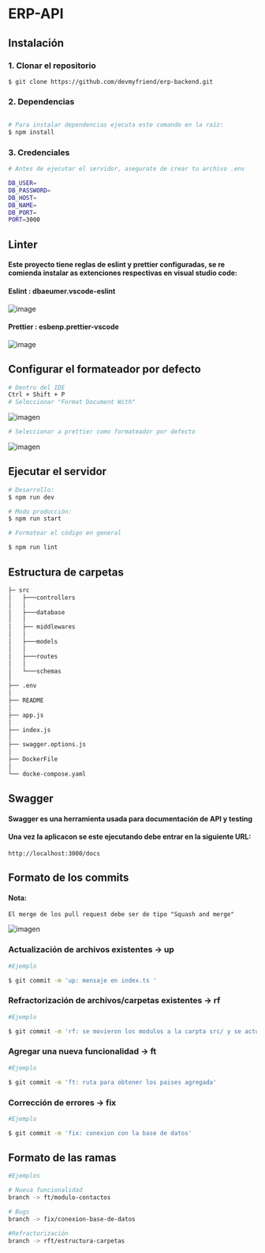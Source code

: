 # ERP-API

## Instalación
### 1. Clonar el repositorio
    $ git clone https://github.com/devmyfriend/erp-backend.git
### 2. Dependencias
```bash

# Para instalar dependencias ejecuta este comando en la raíz:
$ npm install

```
### 3. Credenciales

```bash
# Antes de ejecutar el servidor, asegurate de crear tu archivo .env

DB_USER=
DB_PASSWORD=
DB_HOST=
DB_NAME=
DB_PORT=
PORT=3000

```
## Linter
#### Este proyecto tiene reglas de eslint y prettier configuradas, se re comienda instalar as extenciones respectivas en visual studio code:

#### Eslint : dbaeumer.vscode-eslint

![image](https://user-images.githubusercontent.com/85807291/223141938-3e1dc625-0ca6-4074-b227-9dcfb6aadf47.png)


#### Prettier : esbenp.prettier-vscode

![image](https://user-images.githubusercontent.com/85807291/223141790-e59a323f-834b-461f-bccf-c767ce136354.png)

## Configurar el formateador por defecto
```bash
# Dentro del IDE
Ctrl + Shift + P
# Seleccionar "Format Document With"
```
![imagen](https://github.com/devmfcancun/erp-js/assets/85807291/b784499d-94d7-47e9-a09f-c6324ae84ede)

```bash
# Seleccionar a prettier como formateador por defecto
```
![imagen](https://github.com/devmfcancun/erp-js/assets/85807291/a95c457b-c237-460e-abfa-4167ef9c0a91)


## Ejecutar el servidor
```bash
# Desarrollo:
$ npm run dev

# Modo producción:
$ npm run start

# Formatear el código en general

$ npm run lint
```



## Estructura de carpetas
```bash
├─ src
│   ├───controllers
│   │
│   ├───database
│   │
│   ├── middlewares
│   │
│   ├───models
│   │
│   ├───routes
│   │
│   └───schemas
│
├── .env
│
├── README
│
├── app.js
│
├── index.js
│
├── swagger.options.js
│
├── DockerFile
│ 
└── docke-compose.yaml
```

## Swagger
#### Swagger es una herramienta usada para documentación de API y testing

#### Una vez la aplicacon se este ejecutando debe entrar en la siguiente URL:

    http://localhost:3000/docs




## Formato de los commits
#### Nota:
    El merge de los pull request debe ser de tipo "Squash and merge"
![imagen](https://github.com/devmfcancun/erp-js/assets/85807291/e494d8e5-2c70-4ee0-aaf2-286d8ecd0103)


### Actualización de archivos existentes -> up

```bash
#Ejemplo

$ git commit -m 'up: mensaje en index.ts '

```

### Refractorización de archivos/carpetas existentes -> rf

```bash
#Ejemplo

$ git commit -m 'rf: se movieron los modulos a la carpta src/ y se actualizaron los imports '

```


### Agregar una nueva funcionalidad -> ft

```bash
#Ejemplo

$ git commit -m 'ft: ruta para obtener los paises agregada'

```

### Corrección de errores -> fix

```bash
#Ejemplo

$ git commit -m 'fix: conexion con la base de datos'

```

## Formato de las ramas



```bash
#Ejemplos

# Nueva funcionalidad
branch -> ft/modulo-contactos

# Bugs
branch -> fix/conexion-base-de-datos

#Refractorización 
branch -> rft/estructura-carpetas

```
